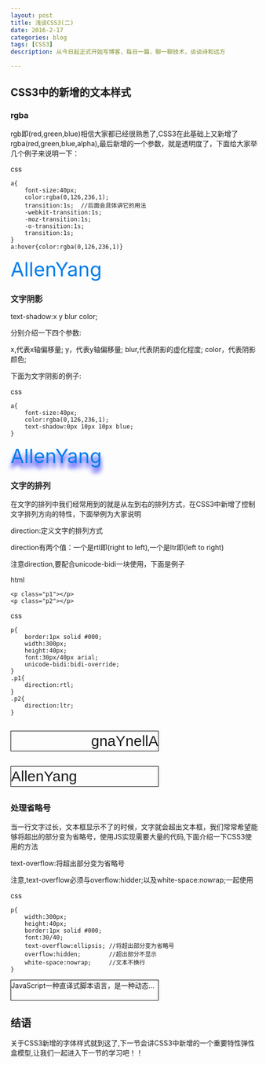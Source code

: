 ```yaml
---
layout: post
title: 浅谈CSS3(二)
date: 2016-2-17
categories: blog
tags: [CSS3]
description: 从今日起正式开始写博客，每日一篇，聊一聊技术，谈谈诗和远方

---
```


<style>
.word1{
	font-size:40px;
	color:rgba(0,126,236,1);
	-webkit-transition:1s;
	-moz-transition:1s;
	-o-transition:1s;
	transition:1s;
	margin:0 auto;
}
.word1:hover{
	font-size:40px;
	color:rgba(0,126,236,0);
	text-decoration:none;
}
.word2{
	font-size:40px;
	color:rgba(0,126,236,1);
	text-shadow:0px 10px 10px blue;
}
.word2{
	text-decoration:none;
}
.text3{
	border:1px solid #000;
	width:300px;
	height:40px;
	font:30px/40px arial;
	unicode-bidi:bidi-override;
}
.p1{
	direction:rtl;
}
.p2{
	direction:ltr;
}
.text4{
	width:300px;
	height:40px;
	border:1px solid #000;
	font:30/40;
	white-space:nowrap;
	text-overflow:ellipsis;	
	overflow:hidden;	
	
}
</style>
## CSS3中的新增的文本样式

### rgba

rgb即(red,green,blue)相信大家都已经很熟悉了,CSS3在此基础上又新增了rgba(red,green,blue,alpha),最后新增的一个参数，就是透明度了，下面给大家举几个例子来说明一下：

css

	a{
		font-size:40px;
		color:rgba(0,126,236,1);
		transition:1s;	//后面会具体讲它的用法
		-webkit-transition:1s;
		-moz-transition:1s;
		-o-transition:1s;
		transition:1s;
	}
	a:hover{color:rgba(0,126,236,1)}

<a class="word1">AllenYang</a>

### 文字阴影

text-shadow:x y blur color;

分别介绍一下四个参数:

x,代表x轴偏移量;
y，代表y轴偏移量;
blur,代表阴影的虚化程度;
color，代表阴影颜色;

下面为文字阴影的例子:

css

	a{
		font-size:40px;
		color:rgba(0,126,236,1);
		text-shadow:0px 10px 10px blue;
	}

<a class="word2">AllenYang</a>

### 文字的排列

在文字的排列中我们经常用到的就是从左到右的排列方式，在CSS3中新增了控制文字排列方向的特性，下面举例为大家说明

direction:定义文字的排列方式

direction有两个值：一个是rtl即(right to left),一个是ltr即(left to right)

注意direction,要配合unicode-bidi一块使用，下面是例子

html

	<p class="p1"></p>
	<p class="p2"></p>

css

	p{
		border:1px solid #000;
		width:300px;
		height:40px;
		font:30px/40px arial;
		unicode-bidi:bidi-override;
	}
	.p1{
		direction:rtl;
	}
	.p2{
		direction:ltr;
	}

<p class="text3 p1">AllenYang</p>

<p class="text3 p2">AllenYang</p>

### 处理省略号

当一行文字过长，文本框显示不了的时候，文字就会超出文本框，我们常常希望能够将超出的部分变为省略号，使用JS实现需要大量的代码,下面介绍一下CSS3使用的方法

text-overflow:将超出部分变为省略号

注意,text-overflow必须与overflow:hidder;以及white-space:nowrap;一起使用

css

	p{
		width:300px;
		height:40px;
		border:1px solid #000;
		font:30/40;
		text-overflow:ellipsis;	//将超出部分变为省略号
		overflow:hidden;		//超出部分不显示
		white-space:nowrap;		//文本不换行
	}

<p class="text4">JavaScript一种直译式脚本语言，是一种动态类型、弱类型、基于原型的语言，内置支持类型。它的解释器被称为JavaScript引擎，为浏览器的一部分，广泛用于客户端的脚本语言，最早是在HTML（标准通用标记语言下的一个应用）网页上使用，用来给HTML网页增加动态功能</p>

## 结语

关于CSS3新增的字体样式就到这了,下一节会讲CSS3中新增的一个重要特性弹性盒模型,让我们一起进入下一节的学习吧！！